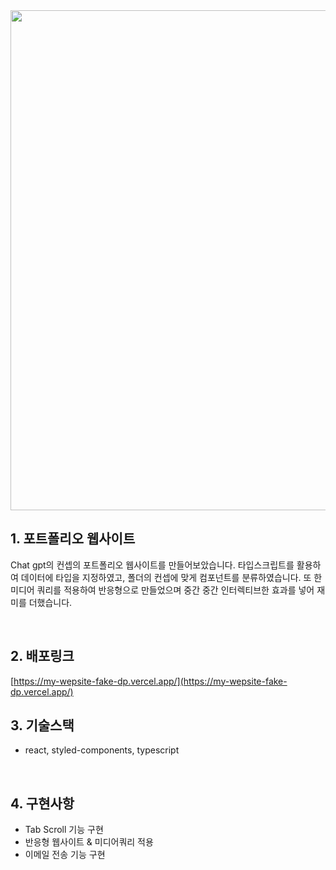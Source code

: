 <img width="800" src="https://user-images.githubusercontent.com/123337284/230784980-4829764b-f9c7-4852-bda7-00b35c2592ca.png"/>

## 1. 포트폴리오 웹사이트

Chat gpt의 컨셉의 포트폴리오 웹사이트를 만들어보았습니다. 타입스크립트를 활용하여 데이터에 타입을 지정하였고, 폴더의 컨셉에 맞게 컴포넌트를 분류하였습니다. 또 한 미디어 쿼리를 적용하여 반응형으로 만들었으며 중간 중간 인터렉티브한 효과를 넣어 재미를 더했습니다.

<br />

## 2. 배포링크

[https://my-wepsite-fake-dp.vercel.app/](https://my-wepsite-fake-dp.vercel.app/)

## 3. 기술스택

- react, styled-components, typescript

<br />

## 4. 구현사항

- Tab Scroll 기능 구현
- 반응형 웹사이트 & 미디어쿼리 적용
- 이메일 전송 기능 구현
